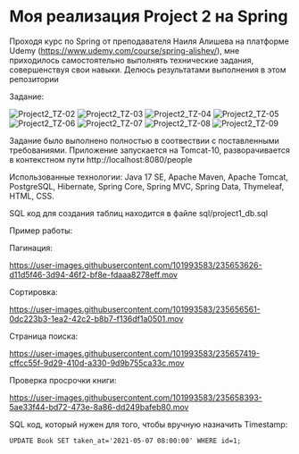 # Моя реализация Project 2 на Spring
Проходя курс по Spring от преподавателя Наиля Алишева на платформе Udemy (https://www.udemy.com/course/spring-alishev/), мне приходилось самостоятельно выполнять технические задания, совершенствуя свои навыки. Делюсь результатами выполнения в этом репозитории

Задание:

![Project2_TZ-02](https://user-images.githubusercontent.com/101993583/235651363-2fdd14f1-3297-42d4-9f9f-e23d54d87f57.png)
![Project2_TZ-03](https://user-images.githubusercontent.com/101993583/235651413-d5fae905-f826-4294-9041-95783a86e4c9.png)
![Project2_TZ-04](https://user-images.githubusercontent.com/101993583/235651457-e9127c50-eb3a-4fb7-8ffe-352dd3e95bda.png)
![Project2_TZ-05](https://user-images.githubusercontent.com/101993583/235651476-d44a4543-d1cc-478a-9427-a7e3cca09baf.png)
![Project2_TZ-06](https://user-images.githubusercontent.com/101993583/235651487-05251367-1515-46e8-8645-09cf4f5d14d8.png)
![Project2_TZ-07](https://user-images.githubusercontent.com/101993583/235651497-e83c8030-8495-45c8-8f29-a95d09f40420.png)
![Project2_TZ-08](https://user-images.githubusercontent.com/101993583/235651517-544bb063-014d-4673-b24b-37f1d8706015.png)
![Project2_TZ-09](https://user-images.githubusercontent.com/101993583/235651534-9ae3fff7-2012-4593-8615-b1f7ff1cad66.png)

Задание было выполнено полностью в соотвествии с поставленными требованиями. Приложение запускается на Tomcat-10, разворачивается в контекстном пути http://localhost:8080/people

Использованные технологии: Java 17 SE, Apache Maven, Apache Tomcat, PostgreSQL, Hibernate, Spring Core, Spring MVC, Spring Data, Thymeleaf, HTML, CSS.

SQL код для создания таблиц находится в файле sql/project1_db.sql

Пример работы:

Пагинация:

https://user-images.githubusercontent.com/101993583/235653626-d11d5f46-3d94-46f2-bf8e-fdaaa8278eff.mov

Сортировка:

https://user-images.githubusercontent.com/101993583/235656561-0dc223b3-1ea2-42c2-b8b7-f136df1a0501.mov

Страница поиска:

https://user-images.githubusercontent.com/101993583/235657419-cffcc55f-9d29-410d-a330-9d9b755ca33c.mov

Проверка просрочки книги:

https://user-images.githubusercontent.com/101993583/235658393-5ae33f44-bd72-473e-8a86-dd249bafeb80.mov

SQL код, который нужен для того, чтобы вручную назначить Timestamp:
```
UPDATE Book SET taken_at='2021-05-07 08:00:00' WHERE id=1;
```
